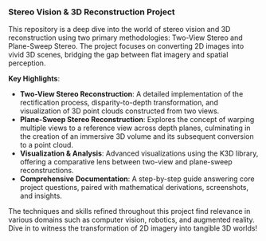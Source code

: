 ### Stereo Vision & 3D Reconstruction Project

This repository is a deep dive into the world of stereo vision and 3D reconstruction using two primary methodologies: Two-View Stereo and Plane-Sweep Stereo. The project focuses on converting 2D images into vivid 3D scenes, bridging the gap between flat imagery and spatial perception.

**Key Highlights**:
- **Two-View Stereo Reconstruction**: A detailed implementation of the rectification process, disparity-to-depth transformation, and visualization of 3D point clouds constructed from two views.
- **Plane-Sweep Stereo Reconstruction**: Explores the concept of warping multiple views to a reference view across depth planes, culminating in the creation of an immersive 3D volume and its subsequent conversion to a point cloud.
- **Visualization & Analysis**: Advanced visualizations using the K3D library, offering a comparative lens between two-view and plane-sweep reconstructions.
- **Comprehensive Documentation**: A step-by-step guide answering core project questions, paired with mathematical derivations, screenshots, and insights.

The techniques and skills refined throughout this project find relevance in various domains such as computer vision, robotics, and augmented reality. Dive in to witness the transformation of 2D imagery into tangible 3D worlds!
